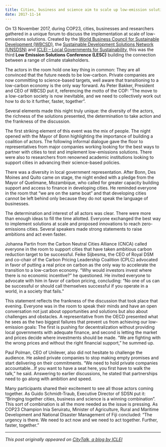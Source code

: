 ```yaml
---
title: Cities, business and science aim to scale up low-emission solutions
date: 2017-11-14
---
```

On 13 November 2017, during COP23, cities, businesses and researchers gathered in a unique forum to discuss the implementation at scale of low-emissions solutions. Created by the [World Business Council for Sustainable Development (WBCSD)](http://www.wbcsd.org/), the [Sustainable Development Solutions Network (UNSDSN)](http://www.unsdsn.org/) and [ICLEI – Local Governments for Sustainability](http://www.iclei.org/), this was the third **Low Emission Solutions Conference (LESC)** building the connection between a range of climate stakeholders.

The actors in the room hold one key thing in common: They are all convinced that the future needs to be low-carbon. Private companies are now committing to science-based targets, well aware that transitioning to a low-carbon economy is the only way forward. As Peter Bakker, President and CEO of WBCSD put it, referencing the motto of the COP: “The move to a low-carbon society is now inevitable, and we need to collectively work out how to do to it further, faster, together”.

Several elements made this night truly unique: the diversity of the actors, the richness of the solutions presented, the determination to take action and the frankness of the discussion.

The first striking element of this event was the mix of people. The night opened with the Mayor of Bonn highlighting the importance of building a coalition of actors. The following informal dialogue gave the floor to representatives from major companies working looking for the best ways to partner with cities to test and implement low-emissions solutions. There were also to researchers from renowned academic institutions looking to support cities in advancing their science-based policies.

There was a diversity in local government representation. After Bonn, Des Moines and Quito came on stage, the night ended with a pledge from the Mayor of Quelimane, Mozambique, who called for greater capacity building support and access to finance in developing cities. He reminded everyone in the room that “we are on the same boat” and that developing cities cannot be left behind only because they do not speak the language of businesses.

The determination and interest of all actors was clear. There were more than enough ideas to fill the time allotted. Everyone exchanged the best way to implement solutions at scale and proposed innovations to reach zero-emissions cities. Several speakers made strong statements to raise ambitions and act even faster.

Johanna Partin from the Carbon Neutral Cities Alliance (CNCA) called everyone in the room to support cities that have taken ambitious carbon reduction target to be successful. Feike Sijbesma, the CEO of Royal DSM and co-chair of the Carbon Pricing Leadership Coalition (CPLC) advocated in favor of putting a real price on carbon as the only way to accelerate the transition to a low-carbon economy. “Why would investors invest where there is no economic incentive?” he questioned. He invited everyone to advocate with him in favor of carbon pricing, concluding: “No one of us can be successful or should call themselves successful if you operate in a world, in a society that fails.”

This statement reflects the frankness of the discussion that took place that evening. Everyone was in the room to speak their minds and have an open conversation not just about opportunities and solutions but also about challenges and obstacles. A representative from the OECD presented what he sees as the two biggest failures that prevent us from achieving our low-emission goals: The first is pushing for decentralization without providing local governments with adequate finance, and second is letting the market and prices decide where investments should be made. “We are fighting with the wrong prices and without the right financial support,” he summed up.

Paul Polman, CEO of Unilever, also did not hesitate to challenge the audience. He asked private companies to stop making empty promises and start delivering on their commitments. “We need to hold private companies accountable…If you want to have a seat here, you first have to walk the talk,” he said. Answering to earlier discussions, he stated that partnerships need to go along with ambition and speed.

Many participants shared their excitement to see all those actors coming together. As Guido Schmidt-Traub, Executive Director of SDSN put it: “Bringing together cities, business and science is a winning combination”. This sort of combination is all the more needed as the issue is pressing. As COP23 Champion Inia Seruiratu, Minister of Agriculture, Rural and Maritime Development and National Disaster Management of Fiji concluded: “The urgency is there. We need to act now and we need to act together. Further, faster, together.”

---

_This post originally appeared on [CityTalk, a blog by ICLEI](http://talkofthecities.iclei.org/cities-business-and-science-aim-to-scale-up-low-emission-solutions/)_
